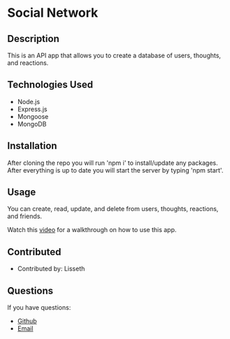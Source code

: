 # Social Network

## Description
  
  This is an API app that allows you to create a database of users, thoughts, and reactions.

  ## Technologies Used

  * Node.js
  * Express.js
  * Mongoose
  * MongoDB
  
  ## Installation

  After cloning the repo you will run 'npm i' to install/update any packages. After everything is up to date you will start the server by typing 'npm start'.

  ## Usage

  You can create, read, update, and delete from users, thoughts, reactions, and friends.

  Watch this [video](https://youtu.be/Dgs6VP0mLh4) for a walkthrough on how to use this app.


  ## Contributed

  * Contributed by: Lisseth


  ## Questions

  If you have questions:
  * [Github](https://github.com/lissethdiaz)
  * [Email](mailto:lissdiaz15@gmail.com) 
